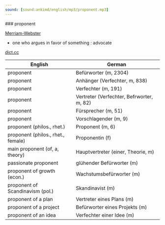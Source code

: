 ```yaml
---
sound: [sound:ankimd/english/mp3/proponent.mp3]
---
```


\### proponent

[Merriam-Webster](https://www.merriam-webster.com/dictionary/proponent)

- one who argues in favor of something : advocate

[dict.cc](https://www.dict.cc/proponent)

| English        | German       |
| -------------- | ------------ |
| proponent | Befürworter (m, 2304) |
| proponent | Anhänger (Verfechter, m, 838) |
| proponent | Verfechter (m, 191) |
| proponent | Vertreter (Verfechter, Befrworter, m, 82) |
| proponent | Fürsprecher (m, 51) |
| proponent | Vorschlagender (m, 9) |
| proponent (philos., rhet.) | Proponent (m, 6) |
| proponent (philos., rhet., female) | Proponentin (f) |
| main proponent (of, a, theory) | Hauptvertreter (einer, Theorie, m) |
| passionate proponent | glühender Befürworter (m) |
| proponent of growth (econ.) | Wachstumsbefürworter (m) |
| proponent of Scandinavism (pol.) | Skandinavist (m) |
| proponent of a plan | Vertreter eines Plans (m) |
| proponent of a project | Befürworter eines Projekts (m) |
| proponent of an idea | Verfechter einer Idee (m) |

